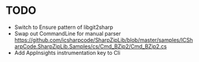 # TODO

- Switch to Ensure pattern of libgit2sharp
- Swap out CommandLine for manual parser
  https://github.com/icsharpcode/SharpZipLib/blob/master/samples/ICSharpCode.SharpZipLib.Samples/cs/Cmd_BZip2/Cmd_BZip2.cs
- Add AppInsights instrumentation key to Cli
